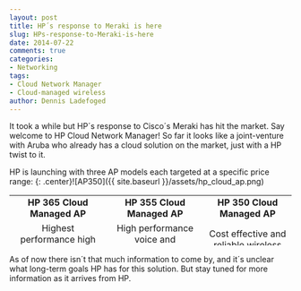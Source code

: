 ```yaml
---
layout: post
title: HP´s response to Meraki is here
slug: HPs-response-to-Meraki-is-here
date: 2014-07-22
comments: true
categories:
- Networking
tags:
- Cloud Network Manager
- Cloud-managed wireless
author: Dennis Ladefoged
---
```

It took a while but HP´s response to Cisco´s Meraki has hit the market. Say welcome to HP Cloud Network Manager!
So far it looks like a joint-venture with Aruba who already has a cloud solution on the market, just with a HP twist to it.
<!--more-->
HP is launching with three AP models each targeted at a specific price range:
{: .center}![AP350]({{ site.baseurl }}/assets/hp_cloud_ap.png)
<table style="height: 90px;" width="734" align="center">
<tbody>
<tr>
<td style="text-align: center;" width="276"><b>HP 365 Cloud Managed AP</b></td>
<td style="text-align: center;" width="276"><b>HP 355 Cloud Managed AP</b></td>
<td style="text-align: center;" width="276"><b>HP 350 Cloud Managed</b><b> AP</b></td>
</tr>
<tr>
<td style="text-align: center;" width="276">Highest performance high client densities</td>
<td style="text-align: center;" width="276">High performance voice and multimedia</td>
<td style="text-align: center;" width="276">Cost effective and reliable wireless</td>
</tr>
<tr>
<td style="text-align: center;" width="276">802.11ac. 3X3 MIMO 1.3 Gbps</td>
<td style="text-align: center;" width="276">Dual band 802.11n. 3X3 MIMO 450 Mbps</td>
<td style="text-align: center;" width="276">Dual band 802.11n. 2X2 MIMO 300 Mbps</td>
</tr>
</tbody>
</table>
As of now there isn´t that much information to come by, and it´s unclear what long-term goals HP has for this solution. But stay tuned for more information as it arrives from HP.
